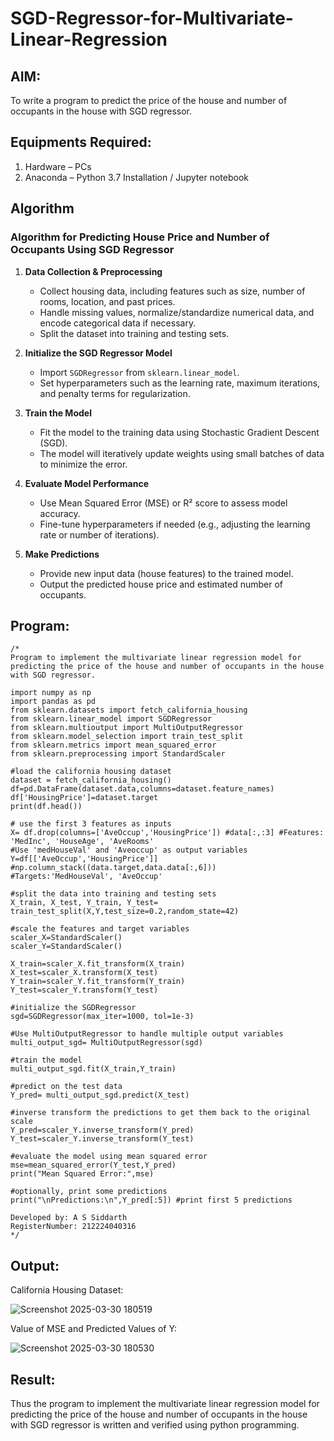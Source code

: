 # SGD-Regressor-for-Multivariate-Linear-Regression

## AIM:
To write a program to predict the price of the house and number of occupants in the house with SGD regressor.

## Equipments Required:
1. Hardware – PCs
2. Anaconda – Python 3.7 Installation / Jupyter notebook

## Algorithm
### Algorithm for Predicting House Price and Number of Occupants Using SGD Regressor  

1. **Data Collection & Preprocessing**  
   - Collect housing data, including features such as size, number of rooms, location, and past prices.  
   - Handle missing values, normalize/standardize numerical data, and encode categorical data if necessary.  
   - Split the dataset into training and testing sets.  

2. **Initialize the SGD Regressor Model**  
   - Import `SGDRegressor` from `sklearn.linear_model`.  
   - Set hyperparameters such as the learning rate, maximum iterations, and penalty terms for regularization.  

3. **Train the Model**  
   - Fit the model to the training data using Stochastic Gradient Descent (SGD).  
   - The model will iteratively update weights using small batches of data to minimize the error.  

4. **Evaluate Model Performance**  
   - Use Mean Squared Error (MSE) or R² score to assess model accuracy.  
   - Fine-tune hyperparameters if needed (e.g., adjusting the learning rate or number of iterations).  

5. **Make Predictions**  
   - Provide new input data (house features) to the trained model.  
   - Output the predicted house price and estimated number of occupants.  


## Program:
```
/*
Program to implement the multivariate linear regression model for predicting the price of the house and number of occupants in the house with SGD regressor.

import numpy as np
import pandas as pd
from sklearn.datasets import fetch_california_housing
from sklearn.linear_model import SGDRegressor
from sklearn.multioutput import MultiOutputRegressor
from sklearn.model_selection import train_test_split
from sklearn.metrics import mean_squared_error
from sklearn.preprocessing import StandardScaler

#load the california housing dataset
dataset = fetch_california_housing()
df=pd.DataFrame(dataset.data,columns=dataset.feature_names)
df['HousingPrice']=dataset.target
print(df.head())

# use the first 3 features as inputs
X= df.drop(columns=['AveOccup','HousingPrice']) #data[:,:3] #Features: 'MedInc', 'HouseAge', 'AveRooms'
#Use 'medHouseVal' and 'Aveoccup' as output variables
Y=df[['AveOccup','HousingPrice']]  #np.column_stack((data.target,data.data[:,6]))  #Targets:'MedHouseVal', 'AveOccup'

#split the data into training and testing sets
X_train, X_test, Y_train, Y_test= train_test_split(X,Y,test_size=0.2,random_state=42)

#scale the features and target variables
scaler_X=StandardScaler()
scaler_Y=StandardScaler()

X_train=scaler_X.fit_transform(X_train)
X_test=scaler_X.transform(X_test)
Y_train=scaler_Y.fit_transform(Y_train)
Y_test=scaler_Y.transform(Y_test)

#initialize the SGDRegressor
sgd=SGDRegressor(max_iter=1000, tol=1e-3)

#Use MultiOutputRegressor to handle multiple output variables
multi_output_sgd= MultiOutputRegressor(sgd)

#train the model
multi_output_sgd.fit(X_train,Y_train)

#predict on the test data
Y_pred= multi_output_sgd.predict(X_test)

#inverse transform the predictions to get them back to the original scale
Y_pred=scaler_Y.inverse_transform(Y_pred)
Y_test=scaler_Y.inverse_transform(Y_test)

#evaluate the model using mean squared error
mse=mean_squared_error(Y_test,Y_pred)
print("Mean Squared Error:",mse)

#optionally, print some predictions
print("\nPredictions:\n",Y_pred[:5]) #print first 5 predictions

Developed by: A S Siddarth
RegisterNumber: 212224040316
*/
```

## Output:

California Housing Dataset:

![Screenshot 2025-03-30 180519](https://github.com/user-attachments/assets/8d93162b-6df7-4ef4-80cb-3a23298f0222)

Value of MSE and Predicted Values of Y:

![Screenshot 2025-03-30 180530](https://github.com/user-attachments/assets/acb55be5-6210-4300-b7ab-734f8a9b7ef2)


## Result:
Thus the program to implement the multivariate linear regression model for predicting the price of the house and number of occupants in the house with SGD regressor is written and verified using python programming.
